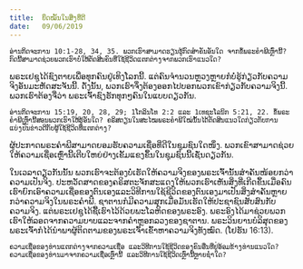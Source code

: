 ```yaml
---
title:  ຍຶດໝັ້ນໃນສິ່ງທີ່ດີ
date:   09/06/2019
---
```


`ອ່ານກິດຈະການ 10:1-28, 34, 35. ພວກເຮົາສາມາດຮຽນຮູ້ກົດສໍາຄັນອັນໃດ ຈາກຂໍ້ພຣະຄໍາພີເຫຼົ່ານີ້? ກົດນີ້ສາມາດຊ່ວຍພວກເຮົາບໍ່ໃຫ້ຕັດສິນຄົນທີ່ໃຊ້ຊີວິດແຕກຕ່າງຈາກພວກເຮົາແນວໃດ?` 

ພຣະເຢຊູໄດ້ຊົງຕາຍເພື່ອທຸກຄົນຢູ່ເທິງໂລກນີ້. ແຕ່ຄົນຈໍານວນຫຼວງຫຼາຍກໍບໍ່ຮູ້ກ່ຽວກັບຄວາມຈິງອັນມະຫັດສະຈັນນີ້. ດັ່ງນັ້ນ, ພວກເຮົາຈຶ່ງຕ້ອງອອກໄປບອກພວກເຂົາກ່ຽວກັບຄວາມຈິງນີ້. ພວກເຮົາຕ້ອງຈື່ວ່າ ພຣະເຈົ້າຊົງຮັກທຸກໆຄົນໃນແບບດຽວກັນ.

`ອ່ານກິດຈະການ 15:19, 20, 28, 29; 1ໂກລິນໂທ 2:2 ແລະ 1ເທຊະໂລນິກ 5:21, 22. ຂໍ້ພຣະຄໍາພີເຫຼົ່ານີ້ສອນພວກເຮົາໃຫ້ຮູ້ອັນໃດ? ຄຣິສຕຽນໃນສະໄໝພຣະຄໍາພີໃໝ່ນັ້ນໄດ້ຕັດສິນແນວໃດກ່ຽວກັບການແບ່ງປັນຂ່າວດີກັບຜູ້ໃຊ້ຊີວິດທີ່ແຕກຕ່າງ?`

ຜູ້ປະກາດພຣະຄໍາພີສາມາດຍອມຮັບຄວາມເຊື່ອທີ່ດີໃນຊຸມຊົນໃດໜຶ່ງ. ພວກເຂົາສາມາດຊ່ວຍໃຫ້ຄວາມເຊື່ອເຫຼົ່ານີ້ເຕີບໃຫຍ່ຢ່າງເຂັ້ມແຂງຂຶ້ນໃນຊຸມຊົນນີ້ເຊັ່ນດຽວກັນ. 

ໃນເວລາດຽວກັນນັ້ນ ພວກເຮົາຈະຕ້ອງບໍ່ເຮັດໃຫ້ຄວາມຈິງຂອງພຣະເຈົ້ານັ້ນສໍາຄັນໜ້ອຍກວ່າຄວາມເປັນຈິງ. ປະຫວັດສາດຂອງຄຣິສຕະຈັກສະແດງໃຫ້ພວກເຮົາເຫັນສິ່ງທີ່ເກີດຂຶ້ນເມື່ອຄົນເຮົາຍົກເອົາຄວາມເຊື່ອຂອງຕົນເອງແລະວິທີການໃຊ້ຊີວິດຂອງຕົນເອງມາເປັນສິ່ງສໍາຄັນຫຼາຍກວ່າຄວາມຈິງໃນພຣະຄໍາພີ. ຊາຕານກໍມີຄວາມສຸກເມື່ອມັນເຮັດໃຫ້ປະຊາຊົນສັບສົນກັບຄວາມຈິງ. ແຕ່ພຣະເຢຊູໄດ້ຊື້ເຮົາໄວ້ດ້ວຍພະໂລຫິດຂອງພຣະອົງ. ພຣະອົງໄດ້ມາຊ່ວຍພວກເຮົາໃຫ້ລອດຈາກຄວາມບາບແລະຈາກຄໍາຫຼອກລວງຂອງຊາຕານ. ພຣະວິນຍານບໍລິສຸດຂອງພຣະເຈົ້າກໍໄດ້ນໍາພາຜູ້ຕິດຕາມຂອງພຣະເຈົ້າເຂົ້າຫາຄວາມຈິງທັງໝົດ. (ໂຢຮັນ 16:13). 

`ຄວາມເຊື່ອຂອງທ່ານແຕກຕ່າງຈາກຄວາມເຊື່ອ ແລະວິທີການໃຊ້ຊີວິດຂອງຄົນອື່ນທີ່ຢູ່ອ້ອມຂ້າງທ່ານແນວໃດ? ຄວາມເຊື່ອຂອງທ່ານມາຈາກຄວາມເຊື່ອເຫຼົ່ານີ້ ແລະວິທີການໃຊ້ຊີວິດເຫຼົ່ານີ້ຫຼາຍຊໍ່າໃດ?`